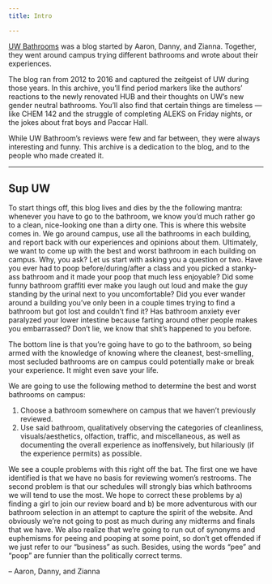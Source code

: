 ```yaml
---
title: Intro

---
```

[UW Bathrooms](https://uwbathrooms.wordpress.com/) was a blog started by Aaron, Danny, and Zianna. Together, they went around campus trying different bathrooms and wrote about their experiences.

The blog ran from 2012 to 2016 and captured the zeitgeist of UW during those years. In this archive, you’ll find period markers like the authors’ reactions to the newly renovated HUB and their thoughts on UW’s new gender neutral bathrooms. You’ll also find that certain things are timeless — like CHEM 142 and the struggle of completing ALEKS on Friday nights, or the jokes about frat boys and Paccar Hall.

While UW Bathroom’s reviews were few and far between, they were always interesting and funny. This archive is a dedication to the blog, and to the people who made created it.

***

## Sup UW

To start things off, this blog lives and dies by the the following mantra: whenever you have to go to the bathroom, we know you’d much rather go to a clean, nice-looking one than a dirty one. This is where this website comes in. We go around campus, use all the bathrooms in each building, and report back with our experiences and opinions about them.  Ultimately, we want to come up with the best and worst bathroom in each building on campus. Why, you ask?  Let us start with asking you a question or two. Have you ever had to poop before/during/after a class and you picked a stanky-ass bathroom and it made your poop that much less enjoyable? Did some funny bathroom graffiti ever make you laugh out loud and make the guy standing by the urinal next to you uncomfortable? Did you ever wander around a building you’ve only been in a couple times trying to find a bathroom but got lost and couldn’t find it? Has bathroom anxiety ever paralyzed your lower intestine because farting around other people makes you embarrassed? Don’t lie, we know that shit’s happened to you before.

The bottom line is that you’re going have to go to the bathroom, so being armed with the knowledge of knowing where the cleanest, best-smelling, most secluded bathrooms are on campus could potentially make or break your experience. It might even save your life.

We are going to use the following method to determine the best and worst bathrooms on campus:

1. Choose a bathroom somewhere on campus that we haven’t previously reviewed.
2. Use said bathroom, qualitatively observing the categories of cleanliness, visuals/aesthetics, olfaction, traffic, and miscellaneous, as well as documenting the overall experience as inoffensively, but hilariously (if the experience permits) as possible.

We see a couple problems with this right off the bat. The first one we have identified is that we have no basis for reviewing women’s restrooms. The second problem is that our schedules will strongly bias which bathrooms we will tend to use the most. We hope to correct these problems by a) finding a girl to join our review board and b) be more adventurous with our bathroom selection in an attempt to capture the spirit of the website. And obviously we’re not going to post as much during any midterms and finals that we have. We also realize that we’re going to run out of synonyms and euphemisms for peeing and pooping at some point, so don’t get offended if we just refer to our “business” as such. Besides, using the words “pee” and “poop” are funnier than the politically correct terms.

<span class="tr db">– Aaron, Danny, and Zianna</span>